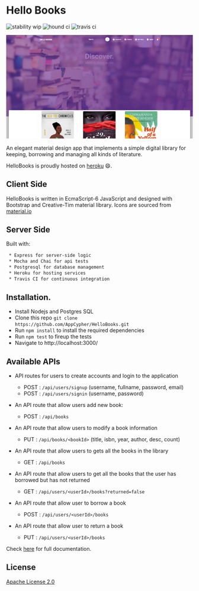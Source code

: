 # Hello Books
![stability wip](https://img.shields.io/badge/stability-work_in_progress-lightgrey.svg "stability wip")
![hound ci](https://camo.githubusercontent.com/23ee7a697b291798079e258bbc25434c4fac4f8b/68747470733a2f2f696d672e736869656c64732e696f2f62616467652f50726f7465637465645f62792d486f756e642d6138373364312e737667 "hound ci")
![travis ci](https://travis-ci.org/AppCypher/HelloBooks.svg?branch=develop "travis ci")

![hellobooks screenshot](https://github.com/AppCypher/HelloBooks/blob/api-test/template/img/screenshot.png "HelloBooks Discover Page")

An elegant material design app that implements a simple digital library for keeping, borrowing and managing all kinds of literature.

HelloBooks is proudly hosted on [heroku](https://steve-hello-world.herokuapp.com/) :smile:.


## Client Side
HelloBooks is written in EcmaScript-6 JavaScript and designed with Bootstrap and Creative-Tim material library. Icons are sourced from [material.io](material.io/icons)


## Server Side
Built with:

	 * Express for server-side logic
	 * Mocha and Chai for api tests 
	 * Postgresql for database management
	 * Heroku for hosting services 
	 * Travis CI for continuous integration
    


## Installation.
  * Install Nodejs and Postgres SQL
  * Clone this repo ``` git clone https://github.com/AppCypher/HelloBooks.git ```
  * Run ```npm install``` to install the required dependencies
  * Run ```npm test``` to fireup the tests
  * Navigate to http://localhost:3000/


## Available APIs
- API routes for users to create accounts and login to the application
  * POST : ```/api/users/signup```  (username, fullname, password, email)
  *  POST : ```/api/users/signin``` (username, password)

- An API route that allow users add new book:
  * POST : ```/api/books```

- An API route that allow users to modify a book information
  * PUT : ```/api/books/<bookId>``` (title, isbn, year, author, desc, count)

- An API route that allow users to gets all the books in the library
  * GET : ```/api/books```

- An API route that allow users to get all the books that the user has
borrowed but has not returned
  * GET : ```/api/users/<userId>/books?returned=false```

- An API route that allow user to borrow a book
  * POST : ```/api/users/<userId>/books```

- An API route that allow user to return a book
  * PUT : ```/api/users/<userId>/books```

Check [here](https://app.swaggerhub.com/apis/appcypher/HelloBooks/1.0.0) for full documentation.

## License
[Apache License 2.0](https://github.com/AppCypher/HelloBooks/blob/master/LICENSE)

